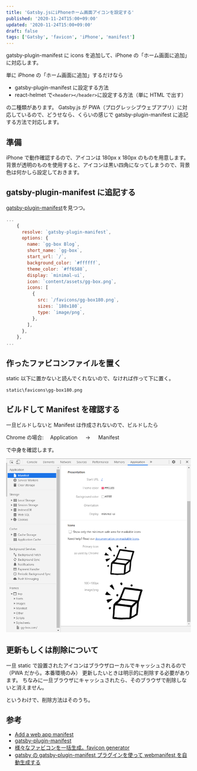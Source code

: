 ```yaml
---
title: 'Gatsby.jsにiPhoneホーム画面アイコンを設定する'
published: '2020-11-24T15:00+09:00'
updated: '2020-11-24T15:00+09:00'
draft: false
tags: ['Gatsby', 'favicon', 'iPhone', 'manifest']
---
```


gatsby-plugin-manifest に icons を追加して、iPhone の「ホーム画面に追加」に対応します。

単に iPhone の「ホーム画面に追加」するだけなら

- gatsby-plugin-manifest に設定する方法
- react-helmet で`<header></header>`に設定する方法（単に HTML で出す）

の二種類があります。
Gatsby.js が PWA（プログレッシブウェブアプリ）に対応しているので、どうせなら、くらいの感じで gatsby-plugin-manifest に追記する方法で対応します。

## 準備

iPhone で動作確認するので、アイコンは 180px x 180px のものを用意します。
背景が透明のものを使用すると、アイコンは黒い四角になってしまうので、背景色は何かしら設定しておきます。

## gatsby-plugin-manifest に追記する

[gatsby-plugin-manifest](https://www.gatsbyjs.com/plugins/gatsby-plugin-manifest/)を見つつ。

```javascript{12-18}:title=gatsby-config.js
...
    {
      resolve: `gatsby-plugin-manifest`,
      options: {
        name: `gg-box Blog`,
        short_name: `gg-box`,
        start_url: `/`,
        background_color: `#ffffff`,
        theme_color: `#ff6588`,
        display: `minimal-ui`,
        icon: `content/assets/gg-box.png`,
        icons: [
          {
            src: `/favicons/gg-box180.png`,
            sizes: `180x180`,
            type: `image/png`,
          },
        ],
      },
    },
...
```

## 作ったファビコンファイルを置く

static 以下に置かないと読んでくれないので、なければ作って下に置く。

```
static\favicons\gg-box180.png
```

## ビルドして Manifest を確認する

一旦ビルドしないと Manifest は作成されないので、ビルドしたら

Chrome の場合:　 Application 　 → 　 Manifest

で中身を確認します。

![Manifest](./gatsbyIcon/icons.png)

## 更新もしくは削除について

一旦 static で設置されたアイコンはブラウザローカルでキャッシュされるので（PWA だから。本番環境のみ）
更新したいときは明示的に削除する必要があります。
ちなみに一旦ブラウザにキャッシュされたら、そのブラウザで削除しないと消えません。

というわけで、削除方法はそのうち。

## 参考

- [Add a web app manifest](https://web.dev/add-manifest/)
- [gatsby-plugin-manifest](https://www.gatsbyjs.com/plugins/gatsby-plugin-manifest/)
- [様々なファビコンを一括生成。favicon generator](https://ao-system.net/favicongenerator/)
- [gatsby の gatsby-plugin-manifest プラグインを使って webmanifest を自動生成する](https://qiita.com/github0013@github/items/90fd3f03c678ba36f016)
